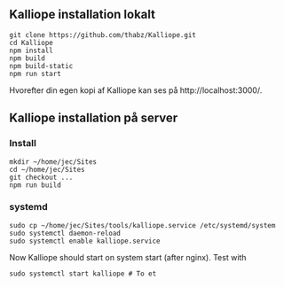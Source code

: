 ## Kalliope installation lokalt

```shell
git clone https://github.com/thabz/Kalliope.git
cd Kalliope
npm install
npm build
npm build-static
npm run start
```

Hvorefter din egen kopi af Kalliope kan ses på http://localhost:3000/.

## Kalliope installation på server

### Install

```shell
mkdir ~/home/jec/Sites
cd ~/home/jec/Sites
git checkout ...
npm run build
```

### systemd

```shell
sudo cp ~/home/jec/Sites/tools/kalliope.service /etc/systemd/system
sudo systemctl daemon-reload
sudo systemctl enable kalliope.service
```

Now Kalliope should start on system start (after nginx). Test with 
``` 
sudo systemctl start kalliope # To et
```

